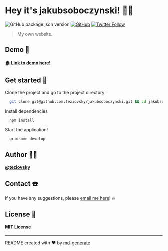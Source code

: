 # Hey it's jakubsoboczynski! 🖖🏼

![GitHub package.json version](https://img.shields.io/github/package-json/v/teziovsky/jakubsoboczynski) [![GitHub](https://img.shields.io/github/license/teziovsky/jakubsoboczynski)](https://choosealicense.com/licenses/mit/) [![Twitter Follow](https://img.shields.io/twitter/follow/teziovsky?style=social)](https://www.twitter.com/teziovsky)

> My own website.

## Demo 👀

#### [🏠 Link to demo here!](https://www.jakubsoboczynski.pl/)

## Get started 🏁

Clone the project and go to the project directory

```bash
  git clone git@github.com:teziovsky/jakubsoboczynski.git && cd jakubsoboczynski
```

Install dependencies

```bash
  npm install
```

Start the application!

```bash
  gridsome develop
```

## Author 🙎🏼‍

#### [@teziovsky](https://www.github.com/teziovsky)

## Contact ☎️

If you have any suggestions, please [email me here](mailto:jakub.soboczynski@icloud.com)! 🔥

## License 🧾

#### [MIT License](https://choosealicense.com/licenses/mit/)

---

README created with ❤️ by [md-generate](https://www.npmjs.com/package/md-generate)
